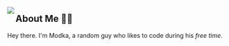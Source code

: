 <a href="https://discord.com/users/944986926400811008"><img align="left" src="https://lanyard-profile-readme.vercel.app/api/944986926400811008?bg=1a2026&borderRadius=20px&idleMessage=Probably%20doing%20something%20else..."/></a>

## About Me 🐱‍👤
Hey there. I'm Modka, a random guy who likes to code during his _free time_. <br/><br/>
